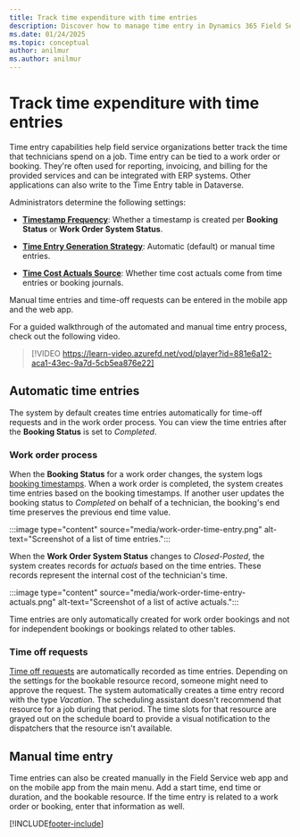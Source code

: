 ```yaml
---
title: Track time expenditure with time entries
description: Discover how to manage time entry in Dynamics 365 Field Service.
ms.date: 01/24/2025
ms.topic: conceptual
author: anilmur
ms.author: anilmur
---
```


# Track time expenditure with time entries

Time entry capabilities help field service organizations better track the time that technicians spend on a job. Time entry can be tied to a work order or booking. They're often used for reporting, invoicing, and billing for the provided services and can be integrated with ERP systems. Other applications can also write to the Time Entry table in Dataverse.

Administrators determine the following settings:

- [**Timestamp Frequency**](configure-default-settings.md#work-order--booking-settings): Whether a timestamp is created per **Booking Status** or **Work Order System Status**.

- [**Time Entry Generation Strategy**](configure-default-settings.md#time-entry-settings): Automatic (default) or manual time entries.

- [**Time Cost Actuals Source**](configure-default-settings.md#time-entry-settings): Whether time cost actuals come from time entries or booking journals.

Manual time entries and time-off requests can be entered in the mobile app and the web app.

For a guided walkthrough of the automated and manual time entry process, check out the following video.

> [!VIDEO https://learn-video.azurefd.net/vod/player?id=881e6a12-aca1-43ec-9a7d-5cb5ea876e22]

## Automatic time entries

The system by default creates time entries automatically for time-off requests and in the work order process. You can view the time entries after the **Booking Status** is set to *Completed*.

### Work order process

When the **Booking Status** for a work order changes, the system logs [booking timestamps](booking-timestamps.md). When a work order is completed, the system creates time entries based on the booking timestamps. If another user updates the booking status to *Completed* on behalf of a technician, the booking's end time preserves the previous end time value.

:::image type="content" source="media/work-order-time-entry.png" alt-text="Screenshot of a list of time entries.":::

When the **Work Order System Status** changes to *Closed-Posted*, the system creates records for *actuals* based on the time entries. These records represent the internal cost of the technician's time.

:::image type="content" source="media/work-order-time-entry-actuals.png" alt-text="Screenshot of a list of active actuals.":::

Time entries are only automatically created for work order bookings and not for independent bookings or bookings related to other tables.

### Time off requests

[Time off requests](submit-approve-time-off-requests.md) are automatically recorded as time entries. Depending on the settings for the bookable resource record, someone might need to approve the request. The system automatically creates a time entry record with the type *Vacation*. The scheduling assistant doesn't recommend that resource for a job during that period. The time slots for that resource are grayed out on the schedule board to provide a visual notification to the dispatchers that the resource isn't available.

## Manual time entry

Time entries can also be created manually in the Field Service web app and on the mobile app from the main menu. Add a start time, end time or duration, and the bookable resource. If the time entry is related to a work order or booking, enter that information as well.

[!INCLUDE[footer-include](../includes/footer-banner.md)]

